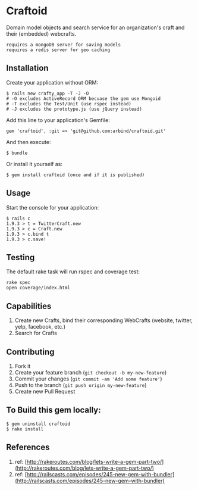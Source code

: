 # Craftoid

Domain model objects and search service for an organization's craft and their (embedded) webcrafts.

    requires a mongoDB server for saving models
    requires a redis server for geo caching

## Installation

Create your application without ORM:

    $ rails new crafty_app -T -J -O
    # -O excludes ActiveRecord ORM becuase the gem use Mongoid
    # -T excludes the Test/Unit (use rspec instead)
    # -J excludes the prototype.js (use jQuery instead)


Add this line to your application's Gemfile:

    gem 'craftoid', :git => 'git@github.com:arbind/craftoid.git'

And then execute:

    $ bundle

Or install it yourself as:

    $ gem install craftoid (once and if it is published)

## Usage

Start the console for your application:

    $ rails c
    1.9.3 > t = TwitterCraft.new
    1.9.3 > c = Craft.new
    1.9.3 > c.bind t
    1.9.3 > c.save!

## Testing

The default rake task will run rspec and coverage test:

    rake spec
    open coverage/index.html

## Capabilities

1. Create new Crafts, bind their corresponding WebCrafts (website, twitter, yelp, facebook, etc.)
2. Search for Crafts

## Contributing

1. Fork it
2. Create your feature branch (`git checkout -b my-new-feature`)
3. Commit your changes (`git commit -am 'Add some feature'`)
4. Push to the branch (`git push origin my-new-feature`)
5. Create new Pull Request

## To Build this gem locally:
    $ gem uninstall craftoid
    $ rake install

## References

1. ref: [http://rakeroutes.com/blog/lets-write-a-gem-part-two/](http://rakeroutes.com/blog/lets-write-a-gem-part-two/)
2. ref: [http://railscasts.com/episodes/245-new-gem-with-bundler](http://railscasts.com/episodes/245-new-gem-with-bundler)
